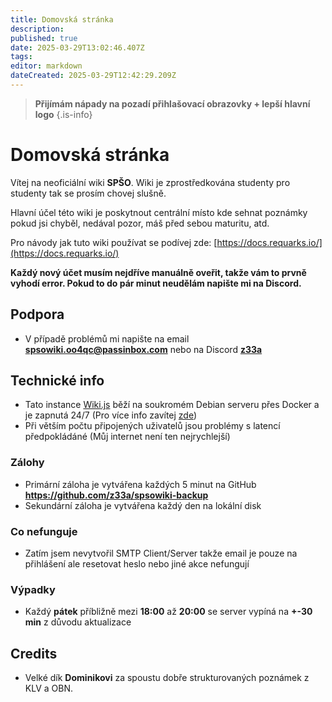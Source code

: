 ```yaml
---
title: Domovská stránka
description: 
published: true
date: 2025-03-29T13:02:46.407Z
tags: 
editor: markdown
dateCreated: 2025-03-29T12:42:29.209Z
---
```


> **Přijímám nápady na pozadí přihlašovací obrazovky + lepší hlavní logo**
{.is-info}

# Domovská stránka
Vítej na neoficiální wiki **SPŠO**. Wiki je zprostředkována studenty pro studenty tak se prosím chovej slušně.

Hlavní účel této wiki je poskytnout centrální místo kde sehnat poznámky pokud jsi chyběl, nedával pozor, máš před sebou maturitu, atd.

Pro návody jak tuto wiki používat se podívej zde: [https://docs.requarks.io/](https://docs.requarks.io/)

**Každý nový účet musím nejdříve manuálně oveřit, takže vám to prvně vyhodí error. Pokud to do pár minut neudělám napište mi na Discord.**

## Podpora
- V případě problémů mi napište na email **spsowiki.oo4qc@passinbox.com** nebo na Discord [**z33a**](https://discordapp.com/users/646704901229117458)

## Technické info
- Tato instance [Wiki.js](https://js.wiki/) běží na soukromém Debian serveru přes Docker a je zapnutá 24/7 (Pro více info zavítej [zde](/cs/offtopic/technicke-info))
- Při větším počtu připojených uživatelů jsou problémy s latencí předpokládáné (Můj internet není ten nejrychlejší)

### Zálohy
- Primární záloha je vytvářena každých 5 minut na GitHub **https://github.com/z33a/spsowiki-backup**
- Sekundární záloha je vytvářena každý den na lokální disk

### Co nefunguje
- Zatím jsem nevytvořil SMTP Client/Server takže email je pouze na přihlášení ale resetovat heslo nebo jiné akce nefungují

### Výpadky
- Každý **pátek** příbližně mezi **18:00** až **20:00** se server vypíná na **+-30 min** z důvodu aktualizace

## Credits
- Velké dík **Dominikovi** za spoustu dobře strukturovaných poznámek z KLV a OBN.